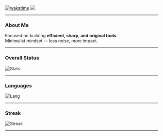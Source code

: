 [![wakatime](https://wakatime.com/badge/user/2958d298-dda5-478a-a46a-582559a6d0c6.svg)](https://wakatime.com/@2958d298-dda5-478a-a46a-582559a6d0c6) 
![](https://komarev.com/ghpvc/?username=LIouche&label=Profile+Views&color=990000&style=flat-square)

---

### About Me
Focused on building **efficient, sharp, and original tools**.  
Minimalist mindset — less noise, more impact.  

---

### Overall Status
![Stats](https://github-readme-stats.vercel.app/api?username=LIouche&show_icons=true&hide_border=true&title_color=990000&icon_color=990000&text_color=c9d1d9&bg_color=0d1117)

---

### Languages
![Lang](https://github-readme-stats.vercel.app/api/top-langs/?username=LIouche&layout=compact&hide_border=true&title_color=990000&text_color=c9d1d9&bg_color=0d1117&hide=javascript,html,css)

---

### Streak
![Streak](https://github-readme-streak-stats.herokuapp.com?user=LIouche&hide_border=true&background=0d1117&ring=990000&fire=990000&currStreakLabel=990000&sideNums=ffffff&currStreakNum=ffffff&sideLabels=ffffff&dates=aaaaaa)

---